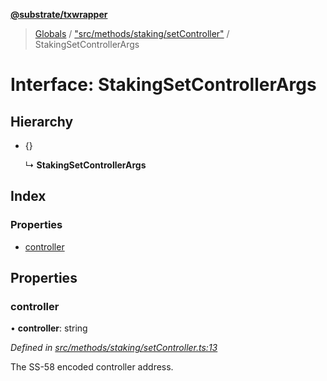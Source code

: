 **[@substrate/txwrapper](../README.md)**

> [Globals](../globals.md) / ["src/methods/staking/setController"](../modules/_src_methods_staking_setcontroller_.md) / StakingSetControllerArgs

# Interface: StakingSetControllerArgs

## Hierarchy

* {}

  ↳ **StakingSetControllerArgs**

## Index

### Properties

* [controller](_src_methods_staking_setcontroller_.stakingsetcontrollerargs.md#controller)

## Properties

### controller

•  **controller**: string

*Defined in [src/methods/staking/setController.ts:13](https://github.com/paritytech/txwrapper/blob/edb5fa7/src/methods/staking/setController.ts#L13)*

The SS-58 encoded controller address.
